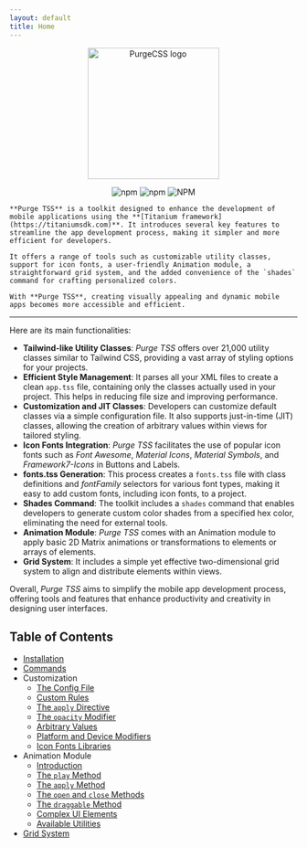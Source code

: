 ```yaml
---
layout: default
title: Home
---
```


<p align="center">
  <img src="https://codigomovil.mx/images/logotipo-purgetss-gris.svg" height="230" width="230" alt="PurgeCSS logo"/>
</p>

<div align="center">

![npm](https://img.shields.io/npm/dm/purgetss)
![npm](https://img.shields.io/npm/v/purgetss)
![NPM](https://img.shields.io/npm/l/purgetss)

</div>

```
**Purge TSS** is a toolkit designed to enhance the development of mobile applications using the **[Titanium framework](https://titaniumsdk.com)**. It introduces several key features to streamline the app development process, making it simpler and more efficient for developers.

It offers a range of tools such as customizable utility classes, support for icon fonts, a user-friendly Animation module, a straightforward grid system, and the added convenience of the `shades` command for crafting personalized colors.

With **Purge TSS**, creating visually appealing and dynamic mobile apps becomes more accessible and efficient.
```

---

Here are its main functionalities:

- **Tailwind-like Utility Classes**: *Purge TSS* offers over 21,000 utility classes similar to Tailwind CSS, providing a vast array of styling options for your projects.
- **Efficient Style Management**: It parses all your XML files to create a clean `app.tss` file, containing only the classes actually used in your project. This helps in reducing file size and improving performance.
- **Customization and JIT Classes**: Developers can customize default classes via a simple configuration file. It also supports just-in-time (JIT) classes, allowing the creation of arbitrary values within views for tailored styling.
- **Icon Fonts Integration**: *Purge TSS* facilitates the use of popular icon fonts such as *Font Awesome*, *Material Icons*, *Material Symbols*, and *Framework7-Icons* in Buttons and Labels.
- **fonts.tss Generation**: This process creates a `fonts.tss` file with class definitions and *fontFamily* selectors for various font types, making it easy to add custom fonts, including icon fonts, to a project.
- **Shades Command**: The toolkit includes a `shades` command that enables developers to generate custom color shades from a specified hex color, eliminating the need for external tools.
- **Animation Module**: *Purge TSS* comes with an Animation module to apply basic 2D Matrix animations or transformations to elements or arrays of elements.
- **Grid System**: It includes a simple yet effective two-dimensional grid system to align and distribute elements within views.

Overall, *Purge TSS* aims to simplify the mobile app development process, offering tools and features that enhance productivity and creativity in designing user interfaces.

## Table of Contents

- [Installation](installation.md)
- [Commands](commands.md)
- Customization
  - [The Config File](./customization/1-configuring-guide.md)
  - [Custom Rules](./customization/2-custom-rules.md)
  - [The `apply` Directive](./customization/3-the-apply-directive.md)
  - [The `opacity` Modifier](./customization/4-opacity.md)
  - [Arbitrary Values](./customization/5-arbitrary-values.md)
  - [Platform and Device Modifiers](./customization/6-platform-and-device-modifiers.md)
  - [Icon Fonts Libraries](./customization/7-icon-fonts-libraries.md)
- Animation Module
  - [Introduction](./animation-module/1-introduction.md)
  - [The `play` Method](./animation-module/2-the-play-method.md)
  - [The `apply` Method](./animation-module/3-the-apply-method.md)
  - [The `open` and `close` Methods](./animation-module/4-the-open-and-close-methods.md)
  - [The `draggable` Method](./animation-module/5-the-draggable-method.md)
  - [Complex UI Elements](./animation-module/6-complex-ui-elements.md)
  - [Available Utilities](./animation-module/7-available-utilities.md)
- [Grid System](grid-system.md)
